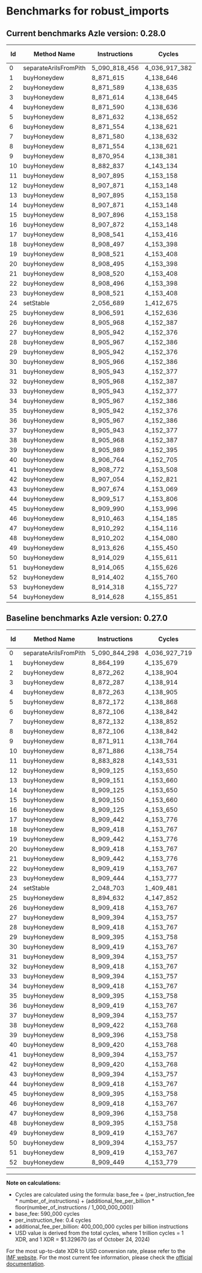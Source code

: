 # Benchmarks for robust_imports

## Current benchmarks Azle version: 0.28.0

| Id  | Method Name           | Instructions  | Cycles        | USD           | USD/Million Calls | Change                             |
| --- | --------------------- | ------------- | ------------- | ------------- | ----------------- | ---------------------------------- |
| 0   | separateArilsFromPith | 5_090_818_456 | 4_036_917_382 | $0.0053677679 | $5_367.76         | <font color="green">-25_842</font> |
| 1   | buyHoneydew           | 8_871_615     | 4_138_646     | $0.0000055030 | $5.50             | <font color="red">+7_416</font>    |
| 2   | buyHoneydew           | 8_871_589     | 4_138_635     | $0.0000055030 | $5.50             | <font color="green">-673</font>    |
| 3   | buyHoneydew           | 8_871_614     | 4_138_645     | $0.0000055030 | $5.50             | <font color="green">-673</font>    |
| 4   | buyHoneydew           | 8_871_590     | 4_138_636     | $0.0000055030 | $5.50             | <font color="green">-673</font>    |
| 5   | buyHoneydew           | 8_871_632     | 4_138_652     | $0.0000055030 | $5.50             | <font color="green">-540</font>    |
| 6   | buyHoneydew           | 8_871_554     | 4_138_621     | $0.0000055030 | $5.50             | <font color="green">-552</font>    |
| 7   | buyHoneydew           | 8_871_580     | 4_138_632     | $0.0000055030 | $5.50             | <font color="green">-552</font>    |
| 8   | buyHoneydew           | 8_871_554     | 4_138_621     | $0.0000055030 | $5.50             | <font color="green">-552</font>    |
| 9   | buyHoneydew           | 8_870_954     | 4_138_381     | $0.0000055027 | $5.50             | <font color="green">-957</font>    |
| 10  | buyHoneydew           | 8_882_837     | 4_143_134     | $0.0000055090 | $5.50             | <font color="red">+10_951</font>   |
| 11  | buyHoneydew           | 8_907_895     | 4_153_158     | $0.0000055223 | $5.52             | <font color="red">+24_067</font>   |
| 12  | buyHoneydew           | 8_907_871     | 4_153_148     | $0.0000055223 | $5.52             | <font color="green">-1_254</font>  |
| 13  | buyHoneydew           | 8_907_895     | 4_153_158     | $0.0000055223 | $5.52             | <font color="green">-1_256</font>  |
| 14  | buyHoneydew           | 8_907_871     | 4_153_148     | $0.0000055223 | $5.52             | <font color="green">-1_254</font>  |
| 15  | buyHoneydew           | 8_907_896     | 4_153_158     | $0.0000055223 | $5.52             | <font color="green">-1_254</font>  |
| 16  | buyHoneydew           | 8_907_872     | 4_153_148     | $0.0000055223 | $5.52             | <font color="green">-1_253</font>  |
| 17  | buyHoneydew           | 8_908_541     | 4_153_416     | $0.0000055227 | $5.52             | <font color="green">-901</font>    |
| 18  | buyHoneydew           | 8_908_497     | 4_153_398     | $0.0000055226 | $5.52             | <font color="green">-921</font>    |
| 19  | buyHoneydew           | 8_908_521     | 4_153_408     | $0.0000055227 | $5.52             | <font color="green">-921</font>    |
| 20  | buyHoneydew           | 8_908_495     | 4_153_398     | $0.0000055226 | $5.52             | <font color="green">-923</font>    |
| 21  | buyHoneydew           | 8_908_520     | 4_153_408     | $0.0000055227 | $5.52             | <font color="green">-922</font>    |
| 22  | buyHoneydew           | 8_908_496     | 4_153_398     | $0.0000055226 | $5.52             | <font color="green">-923</font>    |
| 23  | buyHoneydew           | 8_908_521     | 4_153_408     | $0.0000055227 | $5.52             | <font color="green">-923</font>    |
| 24  | setStable             | 2_056_689     | 1_412_675     | $0.0000018784 | $1.87             | <font color="red">+7_986</font>    |
| 25  | buyHoneydew           | 8_906_591     | 4_152_636     | $0.0000055216 | $5.52             | <font color="red">+11_959</font>   |
| 26  | buyHoneydew           | 8_905_968     | 4_152_387     | $0.0000055213 | $5.52             | <font color="green">-3_450</font>  |
| 27  | buyHoneydew           | 8_905_942     | 4_152_376     | $0.0000055213 | $5.52             | <font color="green">-3_452</font>  |
| 28  | buyHoneydew           | 8_905_967     | 4_152_386     | $0.0000055213 | $5.52             | <font color="green">-3_451</font>  |
| 29  | buyHoneydew           | 8_905_942     | 4_152_376     | $0.0000055213 | $5.52             | <font color="green">-3_453</font>  |
| 30  | buyHoneydew           | 8_905_966     | 4_152_386     | $0.0000055213 | $5.52             | <font color="green">-3_453</font>  |
| 31  | buyHoneydew           | 8_905_943     | 4_152_377     | $0.0000055213 | $5.52             | <font color="green">-3_451</font>  |
| 32  | buyHoneydew           | 8_905_968     | 4_152_387     | $0.0000055213 | $5.52             | <font color="green">-3_450</font>  |
| 33  | buyHoneydew           | 8_905_943     | 4_152_377     | $0.0000055213 | $5.52             | <font color="green">-3_451</font>  |
| 34  | buyHoneydew           | 8_905_967     | 4_152_386     | $0.0000055213 | $5.52             | <font color="green">-3_451</font>  |
| 35  | buyHoneydew           | 8_905_942     | 4_152_376     | $0.0000055213 | $5.52             | <font color="green">-3_453</font>  |
| 36  | buyHoneydew           | 8_905_967     | 4_152_386     | $0.0000055213 | $5.52             | <font color="green">-3_452</font>  |
| 37  | buyHoneydew           | 8_905_943     | 4_152_377     | $0.0000055213 | $5.52             | <font color="green">-3_451</font>  |
| 38  | buyHoneydew           | 8_905_968     | 4_152_387     | $0.0000055213 | $5.52             | <font color="green">-3_454</font>  |
| 39  | buyHoneydew           | 8_905_989     | 4_152_395     | $0.0000055213 | $5.52             | <font color="green">-3_407</font>  |
| 40  | buyHoneydew           | 8_906_764     | 4_152_705     | $0.0000055217 | $5.52             | <font color="green">-2_656</font>  |
| 41  | buyHoneydew           | 8_908_772     | 4_153_508     | $0.0000055228 | $5.52             | <font color="green">-622</font>    |
| 42  | buyHoneydew           | 8_907_054     | 4_152_821     | $0.0000055219 | $5.52             | <font color="green">-2_366</font>  |
| 43  | buyHoneydew           | 8_907_674     | 4_153_069     | $0.0000055222 | $5.52             | <font color="green">-1_720</font>  |
| 44  | buyHoneydew           | 8_909_517     | 4_153_806     | $0.0000055232 | $5.52             | <font color="red">+99</font>       |
| 45  | buyHoneydew           | 8_909_990     | 4_153_996     | $0.0000055234 | $5.52             | <font color="red">+595</font>      |
| 46  | buyHoneydew           | 8_910_463     | 4_154_185     | $0.0000055237 | $5.52             | <font color="red">+1_045</font>    |
| 47  | buyHoneydew           | 8_910_292     | 4_154_116     | $0.0000055236 | $5.52             | <font color="red">+896</font>      |
| 48  | buyHoneydew           | 8_910_202     | 4_154_080     | $0.0000055236 | $5.52             | <font color="red">+807</font>      |
| 49  | buyHoneydew           | 8_913_626     | 4_155_450     | $0.0000055254 | $5.52             | <font color="red">+4_207</font>    |
| 50  | buyHoneydew           | 8_914_029     | 4_155_611     | $0.0000055256 | $5.52             | <font color="red">+4_635</font>    |
| 51  | buyHoneydew           | 8_914_065     | 4_155_626     | $0.0000055256 | $5.52             | <font color="red">+4_646</font>    |
| 52  | buyHoneydew           | 8_914_402     | 4_155_760     | $0.0000055258 | $5.52             | <font color="red">+4_953</font>    |
| 53  | buyHoneydew           | 8_914_318     | 4_155_727     | $0.0000055257 | $5.52             |                                    |
| 54  | buyHoneydew           | 8_914_628     | 4_155_851     | $0.0000055259 | $5.52             |                                    |

## Baseline benchmarks Azle version: 0.27.0

| Id  | Method Name           | Instructions  | Cycles        | USD           | USD/Million Calls |
| --- | --------------------- | ------------- | ------------- | ------------- | ----------------- |
| 0   | separateArilsFromPith | 5_090_844_298 | 4_036_927_719 | $0.0053677817 | $5_367.78         |
| 1   | buyHoneydew           | 8_864_199     | 4_135_679     | $0.0000054991 | $5.49             |
| 2   | buyHoneydew           | 8_872_262     | 4_138_904     | $0.0000055034 | $5.50             |
| 3   | buyHoneydew           | 8_872_287     | 4_138_914     | $0.0000055034 | $5.50             |
| 4   | buyHoneydew           | 8_872_263     | 4_138_905     | $0.0000055034 | $5.50             |
| 5   | buyHoneydew           | 8_872_172     | 4_138_868     | $0.0000055033 | $5.50             |
| 6   | buyHoneydew           | 8_872_106     | 4_138_842     | $0.0000055033 | $5.50             |
| 7   | buyHoneydew           | 8_872_132     | 4_138_852     | $0.0000055033 | $5.50             |
| 8   | buyHoneydew           | 8_872_106     | 4_138_842     | $0.0000055033 | $5.50             |
| 9   | buyHoneydew           | 8_871_911     | 4_138_764     | $0.0000055032 | $5.50             |
| 10  | buyHoneydew           | 8_871_886     | 4_138_754     | $0.0000055032 | $5.50             |
| 11  | buyHoneydew           | 8_883_828     | 4_143_531     | $0.0000055095 | $5.50             |
| 12  | buyHoneydew           | 8_909_125     | 4_153_650     | $0.0000055230 | $5.52             |
| 13  | buyHoneydew           | 8_909_151     | 4_153_660     | $0.0000055230 | $5.52             |
| 14  | buyHoneydew           | 8_909_125     | 4_153_650     | $0.0000055230 | $5.52             |
| 15  | buyHoneydew           | 8_909_150     | 4_153_660     | $0.0000055230 | $5.52             |
| 16  | buyHoneydew           | 8_909_125     | 4_153_650     | $0.0000055230 | $5.52             |
| 17  | buyHoneydew           | 8_909_442     | 4_153_776     | $0.0000055232 | $5.52             |
| 18  | buyHoneydew           | 8_909_418     | 4_153_767     | $0.0000055231 | $5.52             |
| 19  | buyHoneydew           | 8_909_442     | 4_153_776     | $0.0000055232 | $5.52             |
| 20  | buyHoneydew           | 8_909_418     | 4_153_767     | $0.0000055231 | $5.52             |
| 21  | buyHoneydew           | 8_909_442     | 4_153_776     | $0.0000055232 | $5.52             |
| 22  | buyHoneydew           | 8_909_419     | 4_153_767     | $0.0000055231 | $5.52             |
| 23  | buyHoneydew           | 8_909_444     | 4_153_777     | $0.0000055232 | $5.52             |
| 24  | setStable             | 2_048_703     | 1_409_481     | $0.0000018741 | $1.87             |
| 25  | buyHoneydew           | 8_894_632     | 4_147_852     | $0.0000055153 | $5.51             |
| 26  | buyHoneydew           | 8_909_418     | 4_153_767     | $0.0000055231 | $5.52             |
| 27  | buyHoneydew           | 8_909_394     | 4_153_757     | $0.0000055231 | $5.52             |
| 28  | buyHoneydew           | 8_909_418     | 4_153_767     | $0.0000055231 | $5.52             |
| 29  | buyHoneydew           | 8_909_395     | 4_153_758     | $0.0000055231 | $5.52             |
| 30  | buyHoneydew           | 8_909_419     | 4_153_767     | $0.0000055231 | $5.52             |
| 31  | buyHoneydew           | 8_909_394     | 4_153_757     | $0.0000055231 | $5.52             |
| 32  | buyHoneydew           | 8_909_418     | 4_153_767     | $0.0000055231 | $5.52             |
| 33  | buyHoneydew           | 8_909_394     | 4_153_757     | $0.0000055231 | $5.52             |
| 34  | buyHoneydew           | 8_909_418     | 4_153_767     | $0.0000055231 | $5.52             |
| 35  | buyHoneydew           | 8_909_395     | 4_153_758     | $0.0000055231 | $5.52             |
| 36  | buyHoneydew           | 8_909_419     | 4_153_767     | $0.0000055231 | $5.52             |
| 37  | buyHoneydew           | 8_909_394     | 4_153_757     | $0.0000055231 | $5.52             |
| 38  | buyHoneydew           | 8_909_422     | 4_153_768     | $0.0000055231 | $5.52             |
| 39  | buyHoneydew           | 8_909_396     | 4_153_758     | $0.0000055231 | $5.52             |
| 40  | buyHoneydew           | 8_909_420     | 4_153_768     | $0.0000055231 | $5.52             |
| 41  | buyHoneydew           | 8_909_394     | 4_153_757     | $0.0000055231 | $5.52             |
| 42  | buyHoneydew           | 8_909_420     | 4_153_768     | $0.0000055231 | $5.52             |
| 43  | buyHoneydew           | 8_909_394     | 4_153_757     | $0.0000055231 | $5.52             |
| 44  | buyHoneydew           | 8_909_418     | 4_153_767     | $0.0000055231 | $5.52             |
| 45  | buyHoneydew           | 8_909_395     | 4_153_758     | $0.0000055231 | $5.52             |
| 46  | buyHoneydew           | 8_909_418     | 4_153_767     | $0.0000055231 | $5.52             |
| 47  | buyHoneydew           | 8_909_396     | 4_153_758     | $0.0000055231 | $5.52             |
| 48  | buyHoneydew           | 8_909_395     | 4_153_758     | $0.0000055231 | $5.52             |
| 49  | buyHoneydew           | 8_909_419     | 4_153_767     | $0.0000055231 | $5.52             |
| 50  | buyHoneydew           | 8_909_394     | 4_153_757     | $0.0000055231 | $5.52             |
| 51  | buyHoneydew           | 8_909_419     | 4_153_767     | $0.0000055231 | $5.52             |
| 52  | buyHoneydew           | 8_909_449     | 4_153_779     | $0.0000055232 | $5.52             |

---

**Note on calculations:**

- Cycles are calculated using the formula: base_fee + (per_instruction_fee \* number_of_instructions) + (additional_fee_per_billion \* floor(number_of_instructions / 1_000_000_000))
- base_fee: 590_000 cycles
- per_instruction_fee: 0.4 cycles
- additional_fee_per_billion: 400_000_000 cycles per billion instructions
- USD value is derived from the total cycles, where 1 trillion cycles = 1 XDR, and 1 XDR = $1.329670 (as of October 24, 2024)

For the most up-to-date XDR to USD conversion rate, please refer to the [IMF website](https://www.imf.org/external/np/fin/data/rms_sdrv.aspx).
For the most current fee information, please check the [official documentation](https://internetcomputer.org/docs/current/developer-docs/gas-cost#execution).
